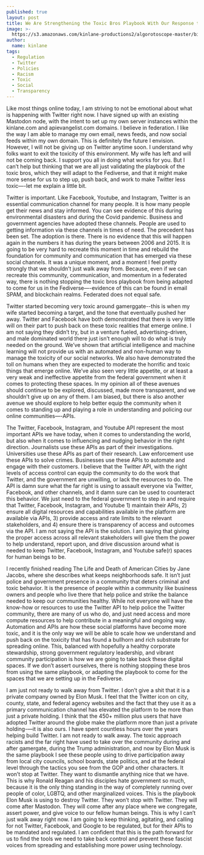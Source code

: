 ```yaml
---
published: true
layout: post
title: We Are Strengthening the Toxic Bros Playbook With Our Response to Twitter
image: >-
  https://s3.amazonaws.com/kinlane-productions2/algorotoscope-master/birth-of-a-nation-screaming-face-statue.jpg
author:
  name: kinlane
tags:
  - Regulation
  - Twitter
  - Policies
  - Racism
  - Toxic
  - Social
  - Transparency
---
```

Like most things online today, I am striving to not be emotional about what is happening with Twitter right now. I have signed up with an existing Mastodon node, with the intent to set up my own server instances within the kinlane.com and apievangelist.com domains. I believe in federation. I like the way I am able to manage my own email, news feeds, and now social feeds within my own domain. This is definitely the future I envision. However, I will not be giving up on Twitter anytime soon. I understand why folks want to exit the toxicity of this environment. My wife has left and will not be coming back. I support you all in doing what works for you. But I can’t help but thinking that we are all just validating the playbook of the toxic bros, which they will adapt to the Fediverse, and that it might make more sense for us to step up, push back, and work to make Twitter less toxic—-let me explain a little bit.

Twitter is important. Like Facebook, Youtube, and Instagram, Twitter is an essential communication channel for many people. It is how many people get their news and stay informed. You can see evidence of this during environmental disasters and during the Covid pandemic. Business and government agencies have adopted these channels. People are used to getting information via these channels in times of need. The precedent has been set. The adoption is there. There is no evidence that this will happen again in the numbers it has during the years between 2006 and 2015. It is going to be very hard to recreate this moment in time and rebuild the foundation for community and communication that has emerged via these social channels. It was a unique moment, and a moment I feel pretty strongly that we shouldn’t just walk away from. Because, even if we can recreate this community, communication, and momentum in a federated way, there is nothing stopping the toxic bros playbook from being adapted to come for us in the Fediverse—-evidence of this can be found in email SPAM, and blockchain realms. Federated does not equal safe.

Twitter started becoming very toxic around gamerggate--this is when my wife started becoming a target, and the tone that eventually pushed her away. Twitter and Facebook have both demonstrated that there is very little will on their part to push back on these toxic realities that emerge online. I am not saying they didn’t try, but in a venture fueled, advertising-driven, and male dominated world there just isn’t enough will to do what is truly needed on the ground. We’ve shown that artificial intelligence and machine learning will not provide us with an automated and non-human way to manage the toxicity of our social networks. We also have demonstrated the toll on humans when they are expected to moderate the horrific and toxic things that emerge online. We’ve also seen very little appetite, or at least a very weak and ineffective appetite from the federal government when it comes to protecting these spaces. In my opinion all of these avenues should continue to be explored, discussed, made more transparent, and we shouldn’t give up on any of them. I am biased, but there is also another avenue we should explore to help better equip the community when it comes to standing up and playing a role in understanding and policing our online communities—-APIs. 

The Twitter, Facebook, Instagram, and Youtube API represent the most important APIs we have today, when it comes to understanding the world, but also when it comes to influencing and nudging behavior in the right direction. Journalists use these APIs as part of their investigations. Universities use these APIs as part of their research. Law enforcement use these APIs to solve crimes. Businesses use these APIs to automate and engage with their customers. I believe that the Twitter API, with the right levels of access control can equip the community to do the work that Twitter, and the government are unwilling, or lack the resources to do. The API is damn sure what the far right is using to assault everyone via Twitter, Facebook, and other channels, and it damn sure can be used to counteract this behavior. We just need to the federal government to step in and require that Twitter, Facebook, Instagram, and Youtube 1) maintain their APIs, 2) ensure all digital resources and capabilities available in the platform are available via APIs, 3) provide access and rate limits to the relevant stakeholders, and 4) ensure there is transparency of access and outcomes via the API. I am not saying the API is the solution. I am saying that giving the proper access across all relevant stakeholders will give them the power to help understand, report upon, and drive discussion around what is needed to keep Twitter, Facebook, Instagram, and Youtube safe(r) spaces for human beings to be.

I recently finished reading The Life and Death of American Cities by Jane Jacobs, where she describes what keeps neighborhoods safe. It isn’t just police and government presence in a community that deters criminal and toxic behavior. It is the presence of people within a community like business owners and people who live there that help police and strike the balance needed to keep our communities healthy. While not everyone will have the know-how or resources to use the Twitter API to help police the Twitter community, there are many of us who do, and just need access and more compute resources to help contribute in a meaningful and ongoing way. Automation and APIs are how these social platforms have become more toxic, and it is the only way we will be able to scale how we understand and push back on the toxicity that has found a bullhorn and rich substrate for spreading online. This, balanced with hopefully a healthy corporate stewardship, strong government regulatory leadership, and vibrant community participation is how we are going to take back these digital spaces. If we don’t assert ourselves, there is nothing stopping these bros from using the same playbook, or adapting the playbook to come for the spaces that we are setting up in the Fediverse. 

I am just not ready to walk away from Twitter. I don’t give a shit that it is a private company owned by Elon Musk. I feel that the Twitter icon on city, county, state, and federal agency websites and the fact that they use it as a primary communication channel has elevated the platform to be more than just a private holding. I think that the 450+ million plus users that have adopted Twitter around the globe make the platform more than just a private holding-—it is also ours. I have spent countless hours over the years helping build Twitter. I am not ready to walk away. The toxic approach racists and the far right have used to take over the community during and after gamergate, during the Trump administration, and now by Elon Musk is the same playbook I see these people using to drive participation away from local city councils, school boards, state politics, and at the federal level through the tactics you see from the GOP and other characters. It won’t stop at Twitter. They want to dismantle anything nice that we have. This is why Ronald Reagan and his disciples hate government so much, because it is the only thing standing in the way of completely running over people of color, LGBTQ, and other marginalized voices. This is the playbook Elon Musk is using to destroy Twitter. They won’t stop with Twitter. They will come after Mastodon. They will come after any place where we congregate, assert power, and give voice to our fellow human beings. This is why I can’t just walk away right now. I am going to keep thinking, agitating, and calling for not Twitter, Facebook, and Google to be regulated, but for their APIs to be mandated and regulated. I am confident that this is the path forward for us to find the tools we need to take back control and prevent these fascist voices from spreading and establishing more power using technology.

